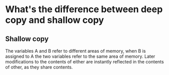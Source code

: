 # What's the difference between deep copy and shallow copy
## Shallow copy
The variables A and B refer to different areas of memory, 
when B is assigned to A the two variables refer to the same area of memory. 
Later modifications to the contents of either are instantly reflected in the contents of other, as they share contents.

## 
